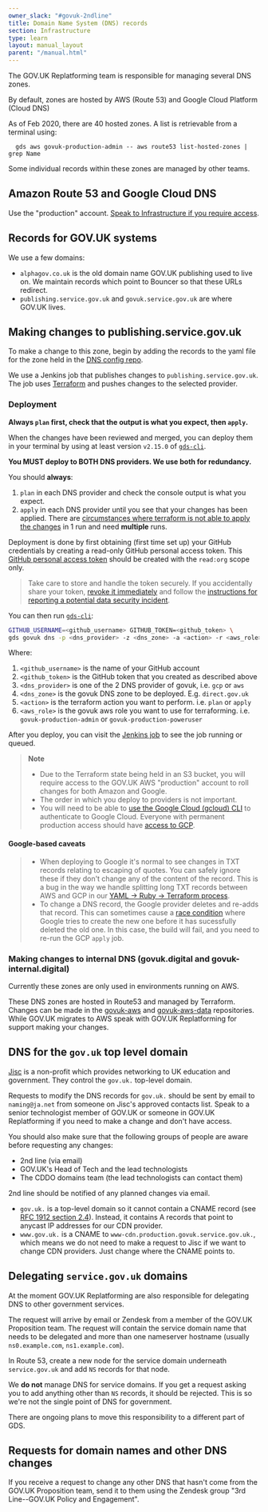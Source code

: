 ```yaml
---
owner_slack: "#govuk-2ndline"
title: Domain Name System (DNS) records
section: Infrastructure
type: learn
layout: manual_layout
parent: "/manual.html"
---
```


The GOV.UK Replatforming team is responsible for managing several DNS zones.

By default, zones are hosted by AWS (Route 53) and Google Cloud Platform (Cloud DNS)

As of Feb 2020, there are 40 hosted zones. A list is retrievable from a terminal using:

```
  gds aws govuk-production-admin -- aws route53 list-hosted-zones | grep Name
```

Some individual records within these zones are managed by other teams.

## Amazon Route 53 and Google Cloud DNS

Use the "production" account. [Speak to Infrastructure if you require access](/manual/raising-issues-with-reliability-engineering.html).

## Records for GOV.UK systems

We use a few domains:

- `alphagov.co.uk` is the old domain name GOV.UK publishing used to live on.
  We maintain records which point to Bouncer so that these URLs redirect.
- `publishing.service.gov.uk` and `govuk.service.gov.uk` are where GOV.UK lives.

## Making changes to publishing.service.gov.uk

To make a change to this zone, begin by adding the records to the yaml file for
the zone held in the [DNS config repo](https://github.com/alphagov/govuk-dns-config).

We use a Jenkins job that publishes changes to `publishing.service.gov.uk`. The
job uses [Terraform](https://www.terraform.io/) and pushes changes to the
selected provider.

### Deployment

**Always `plan` first, check that the output is what you expect, then `apply`.**

When the changes have been reviewed and merged, you can deploy them in your terminal
by using at least version `v2.15.0` of [`gds-cli`][gds-cli].

**You MUST deploy to BOTH DNS providers. We use both for redundancy.**

You should **always**:

1. `plan` in each DNS provider and check the console output is what you expect.
2. `apply` in each DNS provider until you see that your changes has been applied.
    There are [circumstances where terraform is not able to apply the changes](#google-based-caveats)
    in 1 run and need **multiple** runs.

Deployment is done by first obtaining (first time set up) your GitHub credentials
by creating a read-only GitHub personal access token. This [GitHub personal access token](https://github.com/settings/tokens) should be created with the `read:org`
scope only.

> Take care to store and handle the token securely. If you accidentally share your token,
  [revoke it immediately](https://github.com/settings/tokens) and follow the
  [instructions for reporting a potential data security incident][security-incidents].

You can then run [`gds-cli`][gds-cli]:

```sh
GITHUB_USERNAME=<github_username> GITHUB_TOKEN=<github_token> \
gds govuk dns -p <dns_provider> -z <dns_zone> -a <action> -r <aws_role>
```

Where:

1. `<github_username>` is the name of your GitHub account
1. `<github_token>` is the GitHub token that you created as described above
1. `<dns_provider>` is one of the 2 DNS provider of govuk, i.e. `gcp` or `aws`
1. `<dns_zone>` is the govuk DNS zone to be deployed. E.g. `direct.gov.uk`
1. `<action>` is the terraform action you want to perform. i.e. `plan` or `apply`
1. `<aws_role>` is the govuk aws role you want to use for terraforming. i.e. `govuk-production-admin` or `govuk-production-poweruser`

After you deploy, you can visit the [Jenkins job](https://deploy.blue.production.govuk.digital/job/Deploy_DNS/) to see the job running or queued.

> **Note**
>
> - Due to the Terraform state being held in an S3 bucket, you
> will require access to the GOV.UK AWS "production" account to roll changes for
> both Amazon and Google.
> - The order in which you deploy to providers is not important.
> - You will need to be able to [use the Google Cloud (gcloud) CLI](/manual/google-cloud-platform-gcp.html#using-the-cli) to authenticate to Google Cloud. Everyone with permanent production access should have [access to GCP](/manual/google-cloud-platform-gcp.html#gcp-access).

#### Google-based caveats

> - When deploying to Google it's normal to see changes in TXT records
> relating to escaping of quotes. You can safely ignore these if
> they don't change any of the content of the record. This is a bug
> in the way we handle splitting long TXT records between AWS and
> GCP in our [YAML -> Ruby -> Terraform process](https://github.com/alphagov/govuk-dns).
> - To change a DNS record, the Google provider deletes and
> re-adds that record. This can sometimes cause a [race
> condition](https://github.com/alphagov/govuk-dns/issues/67) where
> Google tries to create the new one before it has sucessfully deleted
> the old one. In this case, the build will fail, and you need to
> re-run the GCP `apply` job.

### Making changes to internal DNS (govuk.digital and govuk-internal.digital)

Currently these zones are only used in environments running on AWS.

These DNS zones are hosted in Route53 and managed by Terraform. Changes can be
made in the [govuk-aws](https://github.com/alphagov/govuk-aws/) and
[govuk-aws-data](https://github.com/alphagov/govuk-aws-data/) repositories.
While GOV.UK migrates to AWS speak with GOV.UK Replatforming for support
making your changes.

## DNS for the `gov.uk` top level domain

[Jisc](https://www.jisc.ac.uk/) is a non-profit which provides networking to
UK education and government. They control the `gov.uk.` top-level domain.

Requests to modify the DNS records for `gov.uk.` should be sent by
email to `naming@ja.net` from someone on Jisc's approved contacts
list. Speak to a senior technologist member of GOV.UK or someone in
GOV.UK Replatforming if you need to make a change and don't have
access.

You should also make sure that the following groups of people are aware before
requesting any changes:

- 2nd line (via email)
- GOV.UK's Head of Tech and the lead technologists
- The CDDO domains team (the lead technologists can contact them)

2nd line should be notified of any planned changes via email.

- `gov.uk.` is a top-level domain so it cannot contain a CNAME record
  (see [RFC 1912 section 2.4](https://tools.ietf.org/html/rfc1912#section-2.4)).
  Instead, it contains A records that point to anycast IP addresses for our CDN provider.
- `www.gov.uk.` is a CNAME to `www-cdn.production.govuk.service.gov.uk.`, which means we
  do not need to make a request to Jisc if we want to change CDN providers. Just change where
  the CNAME points to.

## Delegating `service.gov.uk` domains

At the moment GOV.UK Replatforming are also responsible for delegating DNS
to other government services.

The request will arrive by email or Zendesk from a member of the GOV.UK Proposition
team. The request will contain the service domain name that needs to be delegated and
more than one nameserver hostname (usually `ns0.example.com`, `ns1.example.com`).

In Route 53, create a new node for the service domain underneath `service.gov.uk`
and add `NS` records for that node.

We __do not__ manage DNS for service domains. If you get a request asking you to add
anything other than `NS` records, it should be rejected. This is so we're not
the single point of DNS for government.

There are ongoing plans to move this responsibility to a different part of GDS.

## Requests for domain names and other DNS changes

If you receive a request to change any other DNS that hasn't come from the GOV.UK
Proposition team, send it to them using the Zendesk group "3rd Line--GOV.UK Policy and Engagement".

[security-incidents]: https://sites.google.com/a/digital.cabinet-office.gov.uk/gds/working-at-the-white-chapel-building/security/security-incidents
[gds-cli]: https://github.com/alphagov/gds-cli
